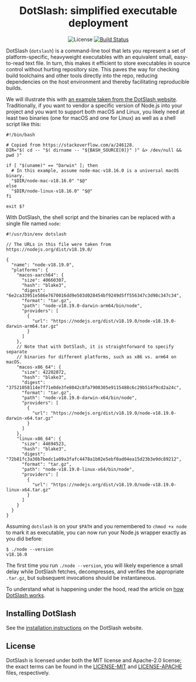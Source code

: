<div class="title-block" style="text-align: center;" align="center">

# DotSlash: simplified executable deployment

![License] [![Build Status]][CI]

[License]:
  https://img.shields.io/badge/license-MIT%20OR%20Apache--2.0-blueviolet.svg
[Build Status]:
  https://github.com/facebook/dotslash/actions/workflows/build.yml/badge.svg?branch=main
[CI]: https://github.com/facebook/dotslash/actions/workflows/build.yml

</div>

DotSlash (`dotslash`) is a command-line tool that lets you represent a set of
platform-specific, heavyweight executables with an equivalent small,
easy-to-read text file. In turn, this makes it efficient to store executables in
source control without hurting repository size. This paves the way for checking
build toolchains and other tools directly into the repo, reducing dependencies
on the host environment and thereby facilitating reproducible builds.

We will illustrate this with
[an example taken from the DotSlash website](https://dotslash-cli.com/docs/).
Traditionally, if you want to vendor a specific version of Node.js into your
project and you want to support both macOS and Linux, you likely need at least
two binaries (one for macOS and one for Linux) as well as a shell script like
this:

```shell
#!/bin/bash

# Copied from https://stackoverflow.com/a/246128.
DIR="$( cd -- "$( dirname -- "${BASH_SOURCE[0]}" )" &> /dev/null && pwd )"

if [ "$(uname)" == "Darwin" ]; then
  # In this example, assume node-mac-v18.16.0 is a universal macOS binary.
  "$DIR/node-mac-v18.16.0" "$@"
else
  "$DIR/node-linux-v18.16.0" "$@"
fi

exit $?
```

With DotSlash, the shell script and the binaries can be replaced with a single
file named `node`:

```jsonc
#!/usr/bin/env dotslash

// The URLs in this file were taken from https://nodejs.org/dist/v18.19.0/

{
  "name": "node-v18.19.0",
  "platforms": {
    "macos-aarch64": {
      "size": 40660307,
      "hash": "blake3",
      "digest": "6e2ca33951e586e7670016dd9e503d028454bf9249d5ff556347c3d98c347c34",
      "format": "tar.gz",
      "path": "node-v18.19.0-darwin-arm64/bin/node",
      "providers": [
        {
          "url": "https://nodejs.org/dist/v18.19.0/node-v18.19.0-darwin-arm64.tar.gz"
        }
      ]
    },
    // Note that with DotSlash, it is straightforward to specify separate
    // binaries for different platforms, such as x86 vs. arm64 on macOS.
    "macos-x86_64": {
      "size": 42202872,
      "hash": "blake3",
      "digest": "37521058114e7f71e0de3fe8042c8fa7908305e9115488c6c29b514f9cd2a24c",
      "format": "tar.gz",
      "path": "node-v18.19.0-darwin-x64/bin/node",
      "providers": [
        {
          "url": "https://nodejs.org/dist/v18.19.0/node-v18.19.0-darwin-x64.tar.gz"
        }
      ]
    },
    "linux-x86_64": {
      "size": 44694523,
      "hash": "blake3",
      "digest": "72b81fc3a30b7bedc1a09a3fafc4478a1b02e5ebf0ad04ea15d23b3e9dc89212",
      "format": "tar.gz",
      "path": "node-v18.19.0-linux-x64/bin/node",
      "providers": [
        {
          "url": "https://nodejs.org/dist/v18.19.0/node-v18.19.0-linux-x64.tar.gz"
        }
      ]
    }
  }
}
```

Assuming `dotslash` is on your `$PATH` and you remembered to `chmod +x node` to
mark it as executable, you can now run your Node.js wrapper exactly as you did
before:

```shell
$ ./node --version
v18.16.0
```

The first time you run `./node --version`, you will likely experience a small
delay while DotSlash fetches, decompresses, and verifies the appropriate
`.tar.gz`, but subsequent invocations should be instantaneous.

To understand what is happening under the hood, read the article on
[how DotSlash works](https://dotslash-cli.com/docs/execution/).

## Installing DotSlash

See the [installation instructions](https://dotslash-cli.com/docs/installation/)
on the DotSlash website.

## License

DotSlash is licensed under both the MIT license and Apache-2.0 license; the
exact terms can be found in the [LICENSE-MIT](LICENSE-MIT) and
[LICENSE-APACHE](LICENSE-APACHE) files, respectively.
